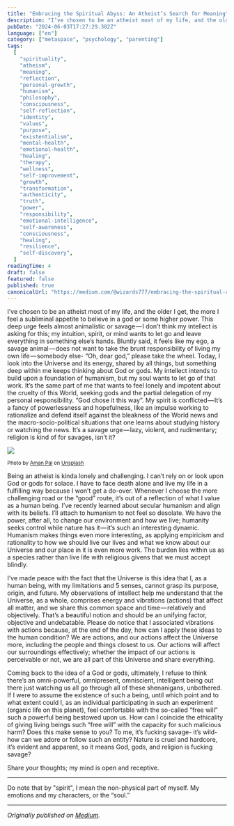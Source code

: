 ```yaml
---
title: "Embracing the Spiritual Abyss: An Atheist’s Search for Meaning"
description: "I’ve chosen to be an atheist most of my life, and the older I get, the more I feel a subliminal appetite to believe in a god or some higher…"
pubDate: "2024-06-03T17:27:29.382Z"
language: ["en"]
category: ["metaspace", "psychology", "parenting"]
tags:
  [
    "spirituality",
    "atheism",
    "meaning",
    "reflection",
    "personal-growth",
    "humanism",
    "philosophy",
    "consciousness",
    "self-reflection",
    "identity",
    "values",
    "purpose",
    "existentialism",
    "mental-health",
    "emotional-health",
    "healing",
    "therapy",
    "wellness",
    "self-improvement",
    "growth",
    "transformation",
    "authenticity",
    "truth",
    "power",
    "responsibility",
    "emotional-intelligence",
    "self-awareness",
    "consciousness",
    "healing",
    "resilience",
    "self-discovery",
  ]
readingTime: 4
draft: false
featured: false
published: true
canonicalUrl: "https://medium.com/@wizards777/embracing-the-spiritual-abyss-an-atheists-search-for-meaning-ceff0465263b"
---
```


I’ve chosen to be an atheist most of my life, and the older I get, the more I feel a subliminal appetite to believe in a god or some higher power. This deep urge feels almost animalistic or savage — I don’t think my intellect is asking for this; my intuition, spirit, or mind wants to let go and leave everything in something else’s hands. Bluntly said, it feels like my ego, a savage animal — does not want to take the brunt responsibility of living my own life — somebody else- “Oh, dear god,” please take the wheel. Today, I look into the Universe and its energy, shared by all things, but something deep within me keeps thinking about God or gods. My intellect intends to build upon a foundation of humanism, but my soul wants to let go of that work. It’s the same part of me that wants to feel lonely and impotent about the cruelty of this World, seeking gods and the partial delegation of my personal responsibility. “God chose it this way”. My spirit is conflicted — It’s a fancy of powerlessness and hopefulness, like an impulse working to rationalize and defend itself against the bleakness of the World news and the macro-socio-political situations that one learns about studying history or watching the news. It’s a savage urge — lazy, violent, and rudimentary; religion is kind of for savages, isn’t it?

![](https://cdn-images-1.medium.com/max/800/0*I644Z4a7Y42qYjkg)

<small>Photo by [Aman Pal](https://unsplash.com/@paman0744?utm_source=medium&utm_medium=referral) on [Unsplash](https://unsplash.com?utm_source=medium&utm_medium=referral)</small>

Being an atheist is kinda lonely and challenging. I can’t rely on or look upon God or gods for solace. I have to face death alone and live my life in a fulfilling way because I won’t get a do-over. Whenever I choose the more challenging road or the “good” route, it’s out of a reflection of what I value as a human being. I’ve recently learned about secular humanism and align with its beliefs. I’ll attach to humanism to not feel so desolate. We have the power, after all, to change our environment and how we live; humanity seeks control while nature has it — it’s such an interesting dynamic. Humanism makes things even more interesting, as applying empiricism and rationality to how we should live our lives and what we know about our Universe and our place in it is even more work. The burden lies within us as a species rather than live life with religious givens that we must accept blindly.

I’ve made peace with the fact that the Universe is this idea that I, as a human being, with my limitations and 5 senses, cannot grasp its purpose, origin, and future. My observations of intellect help me understand that the Universe, as a whole, comprises energy and vibrations (actions) that affect all matter, and we share this common space and time — relatively and objectively. That’s a beautiful notion and should be an unifying factor, objective and undebatable. Please do notice that I associated vibrations with actions because, at the end of the day, how can I apply these ideas to the human condition? We are actions, and our actions affect the Universe more, including the people and things closest to us. Our actions will affect our surroundings effectively; whether the impact of our actions is perceivable or not, we are all part of this Universe and share everything.

Coming back to the idea of a God or gods, ultimately, I refuse to think there’s an omni-powerful, omnipresent, omniscient, intelligent being out there just watching us all go through all of these shenanigans, unbothered. If I were to assume the existence of such a being, until which point and to what extent could I, as an individual participating in such an experiment (organic life on this planet), feel comfortable with the so-called “free will” such a powerful being bestowed upon us. How can I coincide the ethicality of giving living beings such “free will” with the capacity for such malicious harm? Does this make sense to you? To me, it’s fucking savage- it’s wild- how can we adore or follow such an entity? Nature is cruel and hardcore, it’s evident and apparent, so it means God, gods, and religion is fucking savage?

Share your thoughts; my mind is open and receptive.

---

Do note that by "spirit", I mean the non-physical part of myself. My emotions and my characters, or the “soul.”

---

_Originally published on [Medium](https://medium.com/@wizards777/embracing-the-spiritual-abyss-an-atheists-search-for-meaning-ceff0465263b)._

